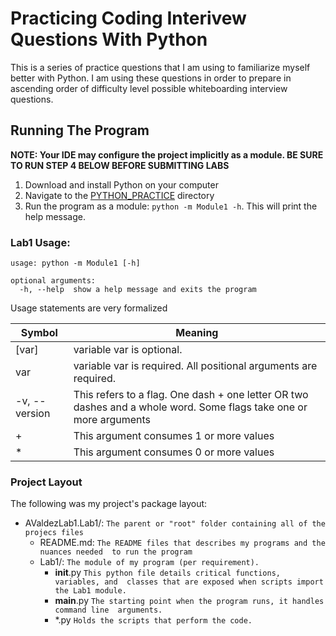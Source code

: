 # Practicing Coding Interivew Questions With Python

This is a series of practice questions that I am using to familiarize myself 
better with Python. I am using these questions in order to prepare in 
ascending order of difficulty level possible whiteboarding interview questions.

## Running The Program
**NOTE: Your IDE may configure the project implicitly as a module. BE SURE TO 
RUN STEP 4 BELOW BEFORE SUBMITTING LABS** 

1. Download and install Python on your computer
2. Navigate to the [PYTHON_PRACTICE]() directory
3. Run the program as a module: `python -m Module1 -h`. This will print the 
   help message.

### Lab1 Usage:

```commandline
usage: python -m Module1 [-h]

optional arguments:
  -h, --help  show a help message and exits the program
```

Usage statements are very formalized

| Symbol    | Meaning   |
| ---           | ---       |
| [var]         | variable var is optional. |
| var           | variable var is required. All positional arguments are required.|
| -v, --version | This refers to a flag. One dash + one letter OR two dashes and a whole word. Some flags take one or more arguments |
| +             | This argument consumes 1 or more values |
| *             | This argument consumes 0 or more values |

### Project Layout
The following was my project's package layout:

* AValdezLab1.Lab1/: `The parent or "root" folder containing all of the 
  projecs files`
    * README.md:
      `The README files that describes my programs and the nuances needed 
      to run the program`
    * Lab1/: 
      `The module of my program (per requirement).`
      * __init__.py 
        `This python file details critical functions, variables, and 
        classes that are exposed when scripts import the Lab1 module.`
      * __main__.py 
        `The starting point when the program runs, it handles command line 
        arguments.`
      * *.py 
        `Holds the scripts that perform the code.`
